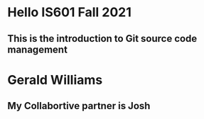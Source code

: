 # Hello IS601 Fall 2021
## This is the introduction to Git source code management
# Gerald Williams
## My Collabortive partner is Josh
